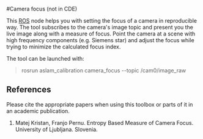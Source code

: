 #Camera focus (not in CDE)

This [ROS](www.ros.org) node helps you with setting the focus of a camera in reproducible way. The tool subscribes to the camera's image topic and present you the live image along with a measure of focus. Point the camera at a scene with high frequency components (e.g. Siemens star) and adjust the focus while trying to minimize the calculated focus index.

The tool can be launched with:
> rosrun aslam_calibration camera_focus --topic /cam0/image_raw


## References
Please cite the appropriate papers when using this toolbox or parts of it in an academic publication.

1. <a name="focus"></a> Matej Kristan, Franjo Pernu. Entropy Based Measure of Camera Focus.  University of Ljubljana. Slovenia.






